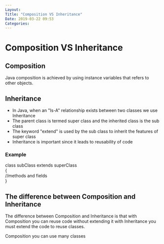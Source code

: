 ```yaml
---
Layout: 
Title: "Composition VS Inheritance"
Date: 2019-03-22 09:53
Categories:
---
```


# Composition VS Inheritance

## Composition

Java composition is achieved by using instance variables that refers to other objects.

## Inheritance

* In Java, when an "Is-A" relationship exists between two classes we use Inheritance
* The parent class is termed super class and the inherited class is the sub class
* The keyword "extend" is used by the sub class to inherit the features of super class
* Inheritance is important since it leads to reusability of code

### Example

class subClass extends superClass  
{  
   //methods and fields  
} 


## The difference between Composition and Inheritance

The difference between Composition and Inheritance is that with Composition you can reuse code without extending it with Inheritance
you must extend the code to reuse classes. 

Composition you can use many classes